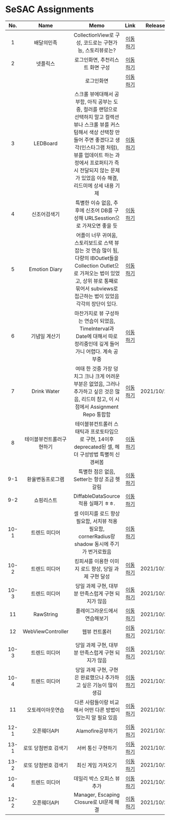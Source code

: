 # SeSAC Assignments

|No.|Name|Memo|Link|Release|
|:-:|:-:|:-:|:-:|:-:|
|1|배달의민족|CollectionView로 구성, 코드로는 구현가능, 스토리뷰로는?|[이동하기](https://github.com/urijan44/SSAC-Task/blob/master/0928/Assignment.md)||
|2|넷플릭스|로그인화면, 추천리스트 화면 구성|[이동하기](https://github.com/urijan44/SSAC-Task/blob/master/0928/Assignment.md)||
|||로그인화면|[이동하기](https://github.com/urijan44/SSAC-Task/blob/master/0930/Assignment.md)||
|3|LEDBoard|스크롤 뷰에대해서 공부함, 아직 공부는 도중, 컬러를 랜덤으로 선택하지 말고 컬렉션 뷰나 스크롤 뷰를 커스텀해서 색상 선택창 만들어 주면 좋겠다고 생각(인스타그램 처럼), 뷰를 업데이트 하는 과정에서 프로퍼티가 즉시 전달되지 않는 문제가 있었음 이슈 해결, 리드미에 상세 내용 기제|[이동하기](https://github.com/urijan44/SSAC-Task/blob/master/1001/LEDBoard.md)||
|4|신조어검색기|특별한 이슈 없음, 추후에 신조어 DB를 구성해 URLSesstion으로 가져오면 좋을 듯|[이동하기](https://github.com/urijan44/SSAC-Task/blob/master/1001/%EC%8B%A0%EC%A1%B0%EC%96%B4%EA%B2%80%EC%83%89%EA%B8%B0/%EC%8B%A0%EC%A1%B0%EC%96%B4%EA%B2%80%EC%83%89%EA%B8%B0.md)||
|5|Emotion Diary|어플이 너무 귀여움, 스토리보드로 스택 뷰 잡는 것 연습 많이 됨, 다량의 IBOutlet들을 Collection Outlet으로 가져오는 법이 있었고, 상위 뷰로 통째로 묶어서 subviews로 접근하는 법이 있었음 각각의 장단이 있다.|[이동하기](EmotionDiary/README.md)
|6|기념일 계산기|마찬가지로 뷰 구성하는 연습이 되었음, TimeInterval과 Date에 대해서 따로 정리중인데 깊게 들어가니 어렵다. 계속 공부중|[이동하기](AnniversaryCounter/README.md)|
|7|Drink Water|여태 한 것중 가장 덩치그 크나 크게 어려운 부분은 없었음, 그러나 추가하고 싶은 것은 많음, 리드미 참고, 이 시점에서 Assignment Repo 통합함|[이동하기](DrinkWater/README.md)|2021/10/19|
|8|테이블뷰컨트롤러구현하기|테이블뷰컨트롤러 스태틱과 프로토타입으로 구현, 14이후 deprecated된 셀, 헤더 구성방법 특별히 신경써봄|[이동하기](MyChecklist/README.md)|
|9-1|환율변동프로그램|특별한 점은 없음, Setter는 항상 조금 헷갈림|[이동하기](ExchangeProgram/README.md)|
|9-2|쇼핑리스트|DiffableDataSource 적용 실패기 ㅎㅎ.|[이동하기](ShoppingList/README.md)|
|10-1|트렌드 미디어|셀 이미지를 로드 향상 필요함, 서치뷰 적용 필요함, cornerRadius랑 shadow 동시에 주기가 번거로웠음|[이동하기](TrendMedia/1017README.md)|
|10-2|트렌드 미디어|킹피셔를 이용한 이미지 로드 향상, 당일 과제 구현 달성|[이동하기](TrendMedia/1018README.md)|2021/10/19|
|10-3|트렌드 미디어|당일 과제 구현, 대부분 만족스럽게 구현 되지가 않음|[이동하기](TrendMedia/README.md)|2021/10/20|
|11|RawString|플레이그라운드에서 연습해보기|[이동하기](RawStringPractice.playground/README.md)|2021/10/20|
|12|WebViewController|웹뷰 컨트롤러|[이동하기](WebViewController/README.md)|2021/10/20|
|10-3|트렌드 미디어|당일 과제 구현, 대부분 만족스럽게 구현 되지가 않음|[이동하기](TrendMedia/1019README.md)|2021/10/20|
|10-4|트렌드 미디어|당일 과제 구현, 구현은 완료했으나 추가하고 싶은 기능이 많이 생김|[이동하기](TrendMedia/1020README.md)|2021/10/21|
|11|오토레이아웃연습|다른 사람들이랑 비교해서 어떤 다른 방법이 있는지 알 필요 있음|[이동하기](AutolayoutPractice/README.md)|2021/10/25|
|12-1|오픈웨더API|Alamofire공부하기|[이동하기](HeyWeather/README.md)|2021/10/25|
|13-1|로또 당첨번호 검색기|서버 통신 구현하기|[이동하기](Lottery/README.md)|2021/10/26|
|13-2|로또 당첨번호 검색기|최신 게임 가져오기|[이동하기](Lottery/README.md)|2021/10/26|
|10-4|트렌드 미디어|데일리 박스 오피스 뷰 추가|[이동하기](TrendMedia/README.md)|2021/10/27|
|12-2|오픈웨더API|Manager, Escaping Closure로 UI문제 해결|[이동하기](HeyWeather/README.md)|2021/10/27|